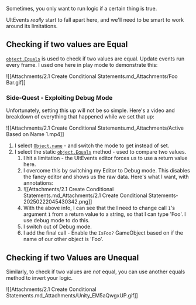 Sometimes, you only want to run logic if a certain thing is true.

UltEvents *really* start to fall apart here, and we'll need to be smart to work around its limitations.

## Checking if two values are Equal

[`object.Equals`](https://learn.microsoft.com/en-us/dotnet/api/system.object.equals?view=net-9.0) is used to check if two values are equal. Update events run every frame. I used one here in play mode to demonstrate this:

![[Attachments/2.1 Create Conditional Statements.md_Attachments/Foo Bar.gif]]
### Side-Quest - Exploiting Debug Mode

Unfortunately, setting this up will not be so simple. Here's a video and breakdown of everything that happened while we set that up:

![[Attachments/2.1 Create Conditional Statements.md_Attachments/Active Based on Name 1.mp4]]

1. I select [`Object.name`](https://docs.unity3d.com/6000.0/Documentation/ScriptReference/Object-name.html) - and switch the mode to get instead of set.
2. I select the static [`object.Equals`](https://learn.microsoft.com/en-us/dotnet/api/system.object.equals?view=net-9.0)  method - used to compare two values.
	1. I hit a limitation - the UltEvents editor forces us to use a return value here.
	2. I overcome this by switching my Editor to Debug mode. This disables the fancy editor and shows us the raw data. Here's what I want, with annotations:
	3. ![[Attachments/2.1 Create Conditional Statements.md_Attachments/2.1 Create Conditional Statements-20250222045430342.png]]
	4. With the above info, I can see that the I need to change call `1`'s argument `1` from a return value to a string, so that I can type 'Foo'. I use debug mode to do this.
	5. I switch out of Debug mode.
	6. I add the final call - Enable the `IsFoo?` GameObject based on if the name of our other object is 'Foo'. 

## Checking if two Values are Unequal

Similarly, to check if two values are *not* equal, you can use another equals method to invert your logic.

![[Attachments/2.1 Create Conditional Statements.md_Attachments/Unity_EM5aQwgxUP.gif]]